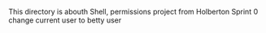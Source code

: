 This directory is abouth Shell, permissions project from Holberton Sprint 
0 change current user to betty user